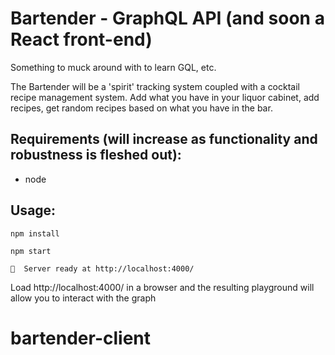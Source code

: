 # Bartender - GraphQL API (and soon a React front-end)

Something to muck around with to learn GQL, etc.  

The Bartender will be a 'spirit' tracking system coupled with a cocktail recipe management system.  Add what you have in your liquor cabinet, add recipes, get random recipes based on what you have in the bar.

## Requirements (will increase as functionality and robustness is fleshed out):
- node

## Usage:
`npm install`

```
npm start

🚀  Server ready at http://localhost:4000/
```

Load http://localhost:4000/ in a browser and the resulting playground will allow you to interact with the graph
# bartender-client
